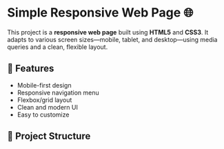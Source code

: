 
# Simple Responsive Web Page 🌐

This project is a **responsive web page** built using **HTML5** and **CSS3**. It adapts to various screen sizes—mobile, tablet, and desktop—using media queries and a clean, flexible layout.

## 🔧 Features

- Mobile-first design
- Responsive navigation menu
- Flexbox/grid layout
- Clean and modern UI
- Easy to customize

## 📁 Project Structure

